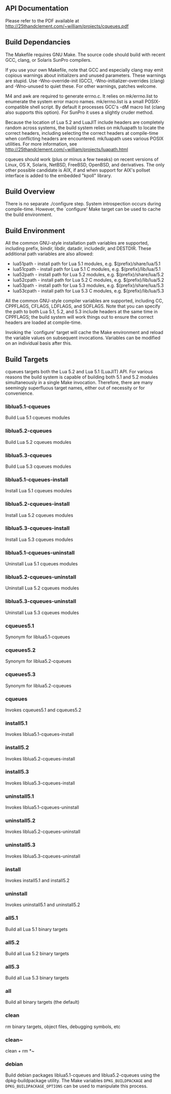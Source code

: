 ## API Documentation

Please refer to the PDF available at
<http://25thandclement.com/~william/projects/cqueues.pdf>


## Build Dependancies

The Makefile requires GNU Make. The source code should build with recent
GCC, clang, or Solaris SunPro compilers.

If you use your own Makefile, note that GCC and especially clang may emit
copious warnings about initializers and unused parameters. These warnings
are stupid. Use -Wno-override-init (GCC), -Wno-initializer-overrides (clang)
and -Wno-unused to quiet these. For other warnings, patches welcome.

M4 and awk are required to generate errno.c. It relies on mk/errno.list to
enumerate the system error macro names. mk/errno.list is a small
POSIX-compatible shell script. By default it processes GCC's -dM macro list
(clang also supports this option). For SunPro it uses a slightly cruder
method.

Because the location of Lua 5.2 and LuaJIT include headers are completely
random across systems, the build system relies on mk/luapath to locate the
correct headers, including selecting the correct headers at compile-time
when conflicting headers are encountered. mk/luapath uses various POSIX
utilities. For more information, see
<http://25thandclement.com/~william/projects/luapath.html>

cqueues should work (plus or minus a few tweaks) on recent versions of
Linux, OS X, Solaris, NetBSD, FreeBSD, OpenBSD, and derivatives. The only
other possible candidate is AIX, if and when support for AIX's pollset
interface is added to the embedded "kpoll" library.


## Build Overview

There is no separate ./configure step. System introspection occurs during
compile-time. However, the `configure' Make target can be used to cache the
build environment.


## Build Environment

All the common GNU-style installation path variables are supported,
including prefix, bindir, libdir, datadir, includedir, and DESTDIR. These
additional path variables are also allowed:

  - lua51path  - install path for Lua 5.1 modules, e.g. $(prefix)/share/lua/5.1
  - lua51cpath - install path for Lua 5.1 C modules, e.g. $(prefix)/lib/lua/5.1
  - lua52path  - install path for Lua 5.2 modules, e.g. $(prefix)/share/lua/5.2
  - lua52cpath - install path for Lua 5.2 C modules, e.g. $(prefix)/lib/lua/5.2
  - lua53path  - install path for Lua 5.3 modules, e.g. $(prefix)/share/lua/5.3
  - lua53cpath - install path for Lua 5.3 C modules, e.g. $(prefix)/lib/lua/5.3

All the common GNU-style compiler variables are supported, including CC,
CPPFLAGS, CFLAGS, LDFLAGS, and SOFLAGS. Note that you can specify the path
to both Lua 5.1, 5.2, and 5.3 include headers at the same time in CPPFLAGS;
the build system will work things out to ensure the correct headers are
loaded at compile-time.

Invoking the `configure' target will cache the Make environment and reload
the variable values on subsequent invocations. Variables can be modified on
an individual basis after this.


## Build Targets

cqueues targets both the Lua 5.2 and Lua 5.1 (LuaJIT) API. For various
reasons the build system is capable of building both 5.1 and 5.2 modules
simultaneously in a single Make invocation. Therefore, there are many
seemingly superfluous target names, either out of necessity or for
convenience.


### liblua5.1-cqueues

Build Lua 5.1 cqueues modules


### liblua5.2-cqueues

Build Lua 5.2 cqueues modules


### liblua5.3-cqueues

Build Lua 5.3 cqueues modules


### liblua5.1-cqueues-install

Install Lua 5.1 cqueues modules


### liblua5.2-cqueues-install

Install Lua 5.2 cqueues modules


### liblua5.3-cqueues-install

Install Lua 5.3 cqueues modules


### liblua5.1-cqueues-uninstall

Uninstall Lua 5.1 cqueues modules


### liblua5.2-cqueues-uninstall

Uninstall Lua 5.2 cqueues modules


### liblua5.3-cqueues-uninstall

Uninstall Lua 5.3 cqueues modules


### cqueues5.1

Synonym for liblua5.1-cqueues


### cqueues5.2

Synonym for liblua5.2-cqueues


### cqueues5.3

Synonym for liblua5.2-cqueues


### cqueues

Invokes cqueues5.1 and cqueues5.2


### install5.1

Invokes liblua5.1-cqueues-install


### install5.2

Invokes liblua5.2-cqueues-install


### install5.3

Invokes liblua5.3-cqueues-install


### uninstall5.1

Invokes liblua5.1-cqueues-uninstall


### uninstall5.2

Invokes liblua5.2-cqueues-uninstall


### uninstall5.3

Invokes liblua5.3-cqueues-uninstall


### install

Invokes install5.1 and install5.2


### uninstall

Invokes uninstall5.1 and uninstall5.2


### all5.1

Build all Lua 5.1 binary targets


### all5.2

Build all Lua 5.2 binary targets


### all5.3

Build all Lua 5.3 binary targets


### all

Build all binary targets (the default)


### clean

rm binary targets, object files, debugging symbols, etc


### clean~

clean + rm *~


### debian

Build debian packages liblua5.1-cqueues and liblua5.2-cqueues using
the dpkg-buildpackage utility. The Make variables `DPKG_BUILDPACKAGE`
and `DPKG_BUILDPACKAGE_OPTIONS` can be used to manipulate this
process.

